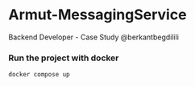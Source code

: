 # Armut-MessagingService
Backend Developer - Case Study @berkantbegdilili


### Run the project with docker
```
docker compose up
```
